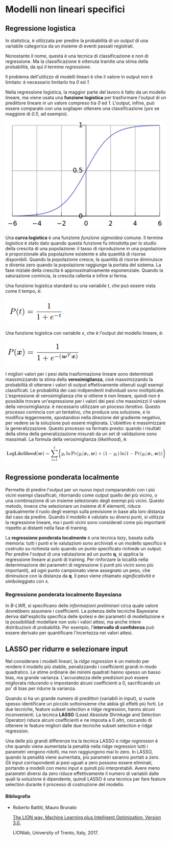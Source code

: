 # Modelli non lineari specifici

## Regressione logistica
In statistica, è utilizzata per predire la probabilità di un output di una variabile categorica da un insieme di eventi passati registrati.

Nonostante il nome, questa è una tecnica di classificazione e non di regressione. Ma la classificazione è ottenuta tramite una stima della probabilità, da qui il termine *regressione*.

Il problema dell'utilizzo di modelli lineari è che il valore in output non è limitato: è necessario limitarlo tra *0* ed *1*.

Nella regressione logistica, la maggior parte del lavoro è fatto da un modello lineare, ma viene usata una **funzione logistica** per trasformare l'output di un predittore lineare in un valore compreso tra *0* ed *1*. L'output, infine, può essere comparato con una sogliaper ottenere una classificazione (*yes* se maggiore di *0.5*, ad esempio).

![Regressione Logistica](img/regressione_logistica.png)

Una **curva logistica** è una funzione *funzione sigmoidea* comune. Il termine *logistica* è stato dato quando questa funzione fu introdotta per lo studio della crescita di una popolazione: il tasso di riproduzione in una popolazione è proporzionale alla popolazione esistente e alla quantità di risorse disponibili. Quando la popolazione cresce, la quantità di risorse diminuisce e diventa zero quando la popolazione raggiunge la portata del sistema. La fase iniziale della crescita è approssimativamente esponenziale. Quando la saturazione comincia, la crescita rallenta e infine si ferma.

Una funzione logistica standard su una variabile *t*, che può essere vista come il tempo, è:

![Funzione logistica standard](img/funzione-logistica-standard.png)

Una funzione logistica con variabile *x*, che è l'output del modello lineare, è:

![Funzione logistica](img/funzione-logistica.png)

I migliori valori per i pesi della trasformazione lineare sono determinati massimizzando la stima della **verosimiglianza**, cioè massimizzando la probabilità di ottenere i valori di output effettivamente ottenuti sugli esempi classificati. Le probabilità dei casi indipendenti individuali sono moltiplicate. L'espressione di verosimiglianza che si ottiene è non lineare, quindi non è possibile trovare un'espressione per i valori dei pesi che massimizzi il valore della verosimiglianza: è necessario utilizzare un proceso *iterativo*. Questo processo comincia con un tentativo, che produce una soluzione, e lo modifica leggermente, spostandosi nella direzione del gradiente negativo, per vedere se la soluzione può essere migliorata. L'obiettivo è massimizzare la generalizzazione. Questo processo va fermato presto: quando i risultati della stima della generalizzazione misurati da un set di validazione sono massimali. La formula della verosimiglianza (*likelihood*), è:

![Verosimiglianza](img/verosimiglianza.png)

## Regressione ponderata localmente
Permette di predire l'output per un nuovo input comparandolo con i più vicini esempi classificati, ritornando come output quello del più vicino, o una combinazione di un insieme selezionato degli esempi più vicini.
Questo metodo, invece che selezionare un insieme di *K* elementi, riduce gradualmente il ruolo degli esempi sulla previsione in base alla loro distanza dal caso da predire. Quando il modello è valutato su diversi punti, si utilizza la regressione lineare, ma i punti vicini sono considerati come più importanti rispetto ai distanti nella fase di training.

La **regressione ponderata localmente** è una tecnica *lazy*, basata sulla memoria: tutti i punti e le valutazioni sono archiviati e un modello specifico è costruito su richiesta solo quando un punto specificato richiede un output. Per predire l'output di una valutazione ad un punto **q**, si applica la regressione lineare ai punti di training. Per rinforzare la località nella determinazione dei parametri di regressione (i punti più vicini sono più importanti), ad ogni punto campionato viene assegnato un peso, che diminuisce con la distanza da **q**. Il peso viene chiamato *significatività* e simboleggiato con *s*.

### Regressione ponderata localmente Bayesiana
In *B-LWR*, si specificano delle *informazioni preliminari* circa quale valore dovrebbero assumere i coefficienti. La potenza delle tecniche Bayesiane deriva dall'esplicita specifica delle ipotesi e dei parametri di modellazione e la possibilitàdi modellare non solo i valori attesi, ma anche intere distribuzioni di probabilità. Per esempio, l'**intervallo di confidenza** può essere derivato per quantificare l'incertezza nei valori attesi.

## LASSO per ridurre e selezionare input
Nel considerare i modelli lineari, la *ridge regression* è un metodo per rendere il modello più stabile, penalizzando i coefficienti grandi in modo quadratico. Le stime ordinarie dei minimi quadrati hanno spesso un basso bias, ma grande varianza. L'accuratezza delle predizioni può essere migliorata riducendo o impostando alcuni coefficienti a 0, sacrificando un po' di bias per ridurre la varianza.

Quando si ha un grande numero di predittori (variabili in input), si vuole spesso identificare un piccolo sottoinsieme che abbia gli effetti più forti. Le due tecniche, feature subset selection e ridge regression, hanno alcuni inconvenienti. La tecnica **LASSO** (Least Absolute Shrinkage and Selection Operator) riduce alcuni coefficienti e ne imposta a 0 altri, cercando di ottenere le feature migliori dalle due tecniche subset selection e ridge regression.

Una delle più grandi differenze tra la tecnica LASSO e *ridge regression* è che quando viene aumentata la penalità nella ridge regression tutti i parametri vengono ridotti, ma non raggiungono mai lo zero. In LASSO, quando la penalità viene aumentata, più parametri saranno portati a zero. Gli input corrispondenti ai pesi uguali a zero possono essere eliminati, portando a modelli con meno input e quindi più interpretabili. Avere meno parametri diversi da zero riduce effettivamente il numero di variabili dalle quali la soluzione è dipendente, quindi LASSO è una tecnica per fare feature selection durante il processo di costruzione del modello.

#### **Bibliografia**
- Roberto Battiti, Mauro Brunato

    [The LION way. Machine Learning plus Intelligent Optimization. Version 3.0.](https://intelligent-optimization.org/LIONbook/)
    
    LIONlab, University of Trento, Italy, 2017.